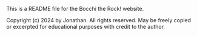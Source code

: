This is a README file for the Bocchi the Rock! website.

Copyright (c) 2024 by Jonathan. All rights reserved. May be freely copied or excerpted for educational purposes with credit to the author.